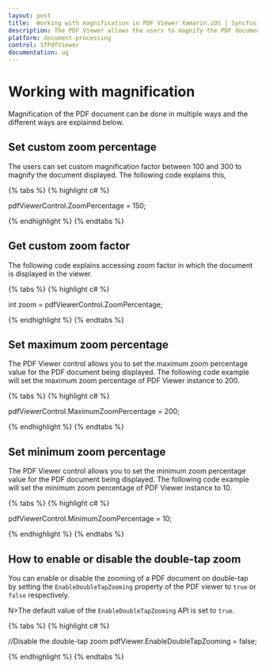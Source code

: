 ```yaml
---
layout: post
title:  Working with magnification in PDF Viewer Xamarin.iOS | Syncfusion
description: The PDF Viewer allows the users to magnify the PDF documents in multiple ways like setting maximum, minimum and custom zoom percentage.
platform: document-processing
control: SfPdfViewer
documentation: ug
---
```


# Working with magnification

Magnification of the PDF document can be done in multiple ways and the different ways are explained below.

## Set custom zoom percentage

The users can set custom magnification factor between 100 and 300 to magnify the document displayed. The following code explains this,

{% tabs %}
{% highlight c# %}

pdfViewerControl.ZoomPercentage = 150;

{% endhighlight %}
{% endtabs %}

## Get custom zoom factor

The following code explains accessing zoom factor in which the document is displayed in the viewer.

{% tabs %}
{% highlight c# %}

int zoom = pdfViewerControl.ZoomPercentage;

{% endhighlight %}
{% endtabs %}

## Set maximum zoom percentage

The PDF Viewer control allows you to set the maximum zoom percentage value for the PDF document being displayed. The following code example will set the maximum zoom percentage of PDF Viewer instance to 200.

{% tabs %}
{% highlight c# %}

pdfViewerControl.MaximumZoomPercentage = 200;

{% endhighlight %}
{% endtabs %}

## Set minimum zoom percentage

The PDF Viewer control allows you to set the minimum zoom percentage value for the PDF document being displayed. The following code example will set the minimum zoom percentage of PDF Viewer instance to 10.

{% tabs %}
{% highlight c# %}

pdfViewerControl.MinimumZoomPercentage = 10;

{% endhighlight %}
{% endtabs %}

## How to enable or disable the double-tap zoom

You can enable or disable the zooming of a PDF document on double-tap by setting the `EnableDoubleTapZooming` property of the PDF viewer to `true` or `false` respectively.

N>The default value of the `EnableDoubleTapZooming` API is set to `true`. 

{% tabs %}
{% highlight c# %}

//Disable the double-tap zoom
pdfViewer.EnableDoubleTapZooming = false;

{% endhighlight %}
{% endtabs %}
